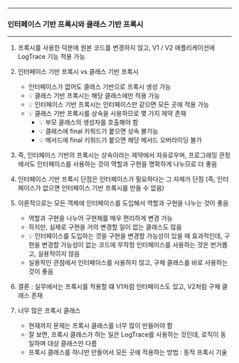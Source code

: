 -----
### 인터페이스 기반 프록시와 클래스 기반 프록시
-----
1. 프록시를 사용한 덕분에 원본 코드를 변경하지 않고, V1 / V2 애플리케이션에 LogTrace 기능 적용 가능
2. 인터페이스 기반 프록시 vs 클래스 기반 프록시
   - 인터페이스가 없어도 클래스 기반으로 프록시 생성 가능
   - 💡 클래스 기반 프록시는 해당 클래스에만 적용 가능
   - 💡 인터페이스 기반 프록시는 인터페이스만 같으면 모든 곳에 적용 가능
   - 💡 클래스 기반 프록시를 상속을 사용하므로 몇 가지 제약 존재
     + 💡 부모 클래스의 생성자를 호출해야 함
     + 💡 클래스에 final 키워드가 붙으면 상속 불가능
     + 💡 메서드에 final 키워드가 붙으면 해당 메서드 오버라이딩 불가

3. 즉, 인터페이스 기반의 프록시는 상속이라는 제약에서 자유로우며, 프로그래밍 관정에서도 인터페이스를 사용하는 것이 역할과 구현을 명확하게 나누므로 더 좋음
4. 인터페이스 기반 프록시 단점은 인터페이스가 필요하다는 그 자체가 단점 (즉, 인터페이스가 없으면 인터페이스 기반 프록시를 만들 수 없음)
5. 이론적으로는 모든 객체에 인터페이스를 도입해서 역할과 구현을 나누는 것이 좋음
   - 역할과 구현을 나누어 구현체를 매우 편리하게 변경 가능
   - 하지만, 실제로 구현을 거의 변경할 일이 없는 클래스도 많음
   - 💡 인터페이스를 도입하는 것을 구현을 변경할 가능성이 있을 때 효과적인데, 구현을 변경할 가능성이 없는 코드에 무작정 인터페이스를 사용하는 것은 번거롭고, 실용적이지 않음
   - 실용적인 관점에서 인터페이스를 사용하지 않고, 구체 클래스를 바로 사용하는 것이 좋음

6. 결론 : 실무에서는 프록시를 적용할 떄 V1처럼 인터페이스도 있고, V2처럼 구체 클래스 존재
7. 너무 많은 프록시 클래스
   - 현재까지 문제는 프록시 클래스를 너무 많이 만들어야 함
   - 잘 보면, 프록시 클래스가 하는 일은 LogTrace를 사용하는 것인데, 로직이 동일하며 대상 클래스만 다름
   - 프록시 클래스를 하나만 만들어서 모든 곳에 적용하는 방법 : 동적 프록시 기술
   
